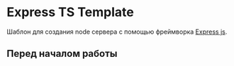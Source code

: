 # Express TS Template

Шаблон для создания node сервера с помощью фреймворка [Express js](https://expressjs.com/).

## Перед началом работы
